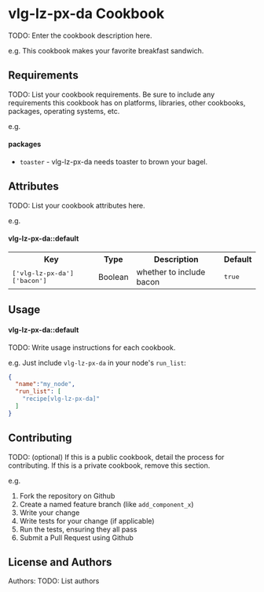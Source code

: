 vlg-lz-px-da Cookbook
==================
TODO: Enter the cookbook description here.

e.g.
This cookbook makes your favorite breakfast sandwich.

Requirements
------------
TODO: List your cookbook requirements. Be sure to include any requirements this cookbook has on platforms, libraries, other cookbooks, packages, operating systems, etc.

e.g.
#### packages
- `toaster` - vlg-lz-px-da needs toaster to brown your bagel.

Attributes
----------
TODO: List your cookbook attributes here.

e.g.
#### vlg-lz-px-da::default
<table>
  <tr>
    <th>Key</th>
    <th>Type</th>
    <th>Description</th>
    <th>Default</th>
  </tr>
  <tr>
    <td><tt>['vlg-lz-px-da']['bacon']</tt></td>
    <td>Boolean</td>
    <td>whether to include bacon</td>
    <td><tt>true</tt></td>
  </tr>
</table>

Usage
-----
#### vlg-lz-px-da::default
TODO: Write usage instructions for each cookbook.

e.g.
Just include `vlg-lz-px-da` in your node's `run_list`:

```json
{
  "name":"my_node",
  "run_list": [
    "recipe[vlg-lz-px-da]"
  ]
}
```

Contributing
------------
TODO: (optional) If this is a public cookbook, detail the process for contributing. If this is a private cookbook, remove this section.

e.g.
1. Fork the repository on Github
2. Create a named feature branch (like `add_component_x`)
3. Write your change
4. Write tests for your change (if applicable)
5. Run the tests, ensuring they all pass
6. Submit a Pull Request using Github

License and Authors
-------------------
Authors: TODO: List authors
